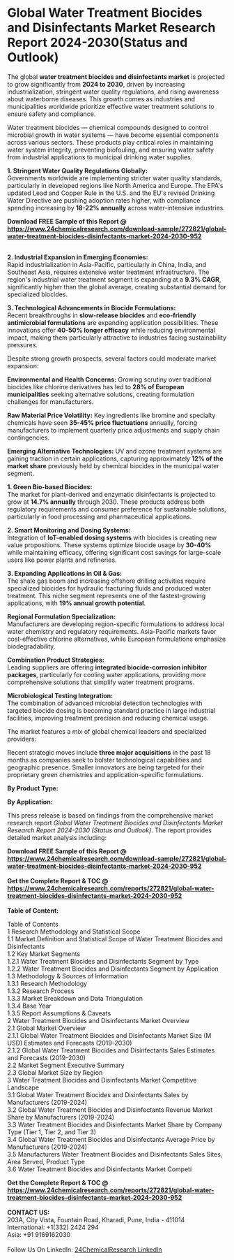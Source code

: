 <h1>Global Water Treatment Biocides and Disinfectants Market Research Report 2024-2030(Status and Outlook)</h1><p>The global <strong>water treatment biocides and disinfectants market</strong> is projected to grow significantly from <strong>2024 to 2030</strong>, driven by increasing industrialization, stringent water quality regulations, and rising awareness about waterborne diseases. This growth comes as industries and municipalities worldwide prioritize effective water treatment solutions to ensure safety and compliance.</p><p>Water treatment biocides — chemical compounds designed to control microbial growth in water systems — have become essential components across various sectors. These products play critical roles in maintaining water system integrity, preventing biofouling, and ensuring water safety from industrial applications to municipal drinking water supplies.</p><p><strong>1. Stringent Water Quality Regulations Globally:</strong><br>
Governments worldwide are implementing stricter water quality standards, particularly in developed regions like North America and Europe. The EPA's updated Lead and Copper Rule in the U.S. and the EU's revised Drinking Water Directive are pushing adoption rates higher, with compliance spending increasing by <strong>18-22% annually</strong> across water-intensive industries.</p><div><b>Download FREE Sample of this Report @ 
            <a href="https://www.24chemicalresearch.com/download-sample/272821/global-water-treatment-biocides-disinfectants-market-2024-2030-952">
            https://www.24chemicalresearch.com/download-sample/272821/global-water-treatment-biocides-disinfectants-market-2024-2030-952</a></b></div><br><p><strong>2. Industrial Expansion in Emerging Economies:</strong><br>
Rapid industrialization in Asia-Pacific, particularly in China, India, and Southeast Asia, requires extensive water treatment infrastructure. The region's industrial water treatment segment is expanding at a <strong>9.3% CAGR</strong>, significantly higher than the global average, creating substantial demand for specialized biocides.</p><p><strong>3. Technological Advancements in Biocide Formulations:</strong><br>
Recent breakthroughs in <strong>slow-release biocides</strong> and <strong>eco-friendly antimicrobial formulations</strong> are expanding application possibilities. These innovations offer <strong>40-50% longer efficacy</strong> while reducing environmental impact, making them particularly attractive to industries facing sustainability pressures.</p><p>Despite strong growth prospects, several factors could moderate market expansion:</p><p><strong>Environmental and Health Concerns:</strong> Growing scrutiny over traditional biocides like chlorine derivatives has led to <strong>28% of European municipalities</strong> seeking alternative solutions, creating formulation challenges for manufacturers.</p><p><strong>Raw Material Price Volatility:</strong> Key ingredients like bromine and specialty chemicals have seen <strong>35-45% price fluctuations</strong> annually, forcing manufacturers to implement quarterly price adjustments and supply chain contingencies.</p><p><strong>Emerging Alternative Technologies:</strong> UV and ozone treatment systems are gaining traction in certain applications, capturing approximately <strong>12% of the market share</strong> previously held by chemical biocides in the municipal water segment.</p><p><strong>1. Green Bio-based Biocides:</strong><br>
The market for plant-derived and enzymatic disinfectants is projected to grow at <strong>14.7% annually</strong> through 2030. These products address both regulatory requirements and consumer preference for sustainable solutions, particularly in food processing and pharmaceutical applications.</p><p><strong>2. Smart Monitoring and Dosing Systems:</strong><br>
Integration of <strong>IoT-enabled dosing systems</strong> with biocides is creating new value propositions. These systems optimize biocide usage by <strong>30-40%</strong> while maintaining efficacy, offering significant cost savings for large-scale users like power plants and refineries.</p><p><strong>3. Expanding Applications in Oil &amp; Gas:</strong><br>
The shale gas boom and increasing offshore drilling activities require specialized biocides for hydraulic fracturing fluids and produced water treatment. This niche segment represents one of the fastest-growing applications, with <strong>19% annual growth potential</strong>.</p><p><strong>Regional Formulation Specialization:</strong><br>
    Manufacturers are developing region-specific formulations to address local water chemistry and regulatory requirements. Asia-Pacific markets favor cost-effective chlorine alternatives, while European formulations emphasize biodegradability.</p><p><strong>Combination Product Strategies:</strong><br>
    Leading suppliers are offering <strong>integrated biocide-corrosion inhibitor packages</strong>, particularly for cooling water applications, providing more comprehensive solutions that simplify water treatment programs.</p><p><strong>Microbiological Testing Integration:</strong><br>
    The combination of advanced microbial detection technologies with targeted biocide dosing is becoming standard practice in large industrial facilities, improving treatment precision and reducing chemical usage.</p><p>The market features a mix of global chemical leaders and specialized providers:</p><p>Recent strategic moves include <strong>three major acquisitions</strong> in the past 18 months as companies seek to bolster technological capabilities and geographic presence. Smaller innovators are being targeted for their proprietary green chemistries and application-specific formulations.</p><p><strong>By Product Type:</strong></p><p><strong>By Application:</strong></p><p>This press release is based on findings from the comprehensive market research report <em>Global Water Treatment Biocides and Disinfectants Market Research Report 2024-2030 (Status and Outlook)</em>. The report provides detailed market analysis including:</p><div><b>Download FREE Sample of this Report @ 
            <a href="https://www.24chemicalresearch.com/download-sample/272821/global-water-treatment-biocides-disinfectants-market-2024-2030-952">
            https://www.24chemicalresearch.com/download-sample/272821/global-water-treatment-biocides-disinfectants-market-2024-2030-952</a></b></div><br><div><b>Get the Complete Report & TOC @ 
            <a href="https://www.24chemicalresearch.com/reports/272821/global-water-treatment-biocides-disinfectants-market-2024-2030-952">
            https://www.24chemicalresearch.com/reports/272821/global-water-treatment-biocides-disinfectants-market-2024-2030-952</a></b></div><br>
            <b>Table of Content:</b><p>Table of Contents<br />
1 Research Methodology and Statistical Scope<br />
1.1 Market Definition and Statistical Scope of Water Treatment Biocides and Disinfectants<br />
1.2 Key Market Segments<br />
1.2.1 Water Treatment Biocides and Disinfectants Segment by Type<br />
1.2.2 Water Treatment Biocides and Disinfectants Segment by Application<br />
1.3 Methodology & Sources of Information<br />
1.3.1 Research Methodology<br />
1.3.2 Research Process<br />
1.3.3 Market Breakdown and Data Triangulation<br />
1.3.4 Base Year<br />
1.3.5 Report Assumptions & Caveats<br />
2 Water Treatment Biocides and Disinfectants Market Overview<br />
2.1 Global Market Overview<br />
2.1.1 Global Water Treatment Biocides and Disinfectants Market Size (M USD) Estimates and Forecasts (2019-2030)<br />
2.1.2 Global Water Treatment Biocides and Disinfectants Sales Estimates and Forecasts (2019-2030)<br />
2.2 Market Segment Executive Summary<br />
2.3 Global Market Size by Region<br />
3 Water Treatment Biocides and Disinfectants Market Competitive Landscape<br />
3.1 Global Water Treatment Biocides and Disinfectants Sales by Manufacturers (2019-2024)<br />
3.2 Global Water Treatment Biocides and Disinfectants Revenue Market Share by Manufacturers (2019-2024)<br />
3.3 Water Treatment Biocides and Disinfectants Market Share by Company Type (Tier 1, Tier 2, and Tier 3)<br />
3.4 Global Water Treatment Biocides and Disinfectants Average Price by Manufacturers (2019-2024)<br />
3.5 Manufacturers Water Treatment Biocides and Disinfectants Sales Sites, Area Served, Product Type<br />
3.6 Water Treatment Biocides and Disinfectants Market Competi</p><div><b>Get the Complete Report & TOC @ 
            <a href="https://www.24chemicalresearch.com/reports/272821/global-water-treatment-biocides-disinfectants-market-2024-2030-952">
            https://www.24chemicalresearch.com/reports/272821/global-water-treatment-biocides-disinfectants-market-2024-2030-952</a></b></div><br><b>CONTACT US:</b><br>
            203A, City Vista, Fountain Road, Kharadi, Pune, India - 411014<br>
            International: +1(332) 2424 294<br>
            Asia: +91 9169162030 <br><br>
            Follow Us On LinkedIn: <a href="https://www.linkedin.com/company/24chemicalresearch/">24ChemicalResearch LinkedIn</a>